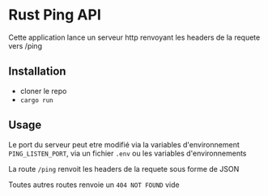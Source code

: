 # Rust Ping API

Cette application lance un serveur http renvoyant les headers de la requete vers /ping

## Installation

- cloner le repo
- ```cargo run```

## Usage

Le port du serveur peut etre modifié via la variables d'environnement `PING_LISTEN_PORT`, via un fichier `.env` ou les variables d'environnements

La route `/ping` renvoit les headers de la requete sous forme de JSON

Toutes autres routes renvoie un `404 NOT FOUND` vide